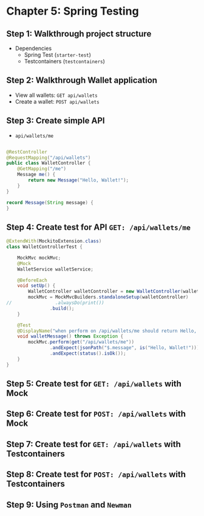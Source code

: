 # Chapter 5: Spring Testing

## Step 1: Walkthrough project structure

- Dependencies
    - Spring Test (`starter-test`)
    - Testcontainers (`testcontainers`)

## Step 2: Walkthrough Wallet application

- View all wallets: `GET api/wallets`
- Create a wallet: `POST api/wallets`

## Step 3: Create simple API

- `api/wallets/me`

```java

@RestController
@RequestMapping("/api/wallets")
public class WalletController { 
    @GetMapping("/me") 
    Message me() {
        return new Message("Hello, Wallet!");
    }
}

record Message(String message) {
}
```

## Step 4: Create test for API `GET: /api/wallets/me`
```java
@ExtendWith(MockitoExtension.class)
class WalletControllerTest {

    MockMvc mockMvc;
    @Mock
    WalletService walletService;

    @BeforeEach
    void setUp() {
        WalletController walletController = new WalletController(walletService);
        mockMvc = MockMvcBuilders.standaloneSetup(walletController)
//                .alwaysDo(print())
                .build();
    }

    @Test
    @DisplayName("when perform on /api/wallets/me should return Hello, Wallet!")
    void walletMessage() throws Exception {
        mockMvc.perform(get("/api/wallets/me"))
                .andExpect(jsonPath("$.message", is("Hello, Wallet!")))
                .andExpect(status().isOk());
    }
}
```

## Step 5: Create test for `GET: /api/wallets` with Mock

## Step 6: Create test for `POST: /api/wallets` with Mock

## Step 7: Create test for `GET: /api/wallets` with Testcontainers

## Step 8: Create test for `POST: /api/wallets` with Testcontainers

## Step 9: Using `Postman` and `Newman`